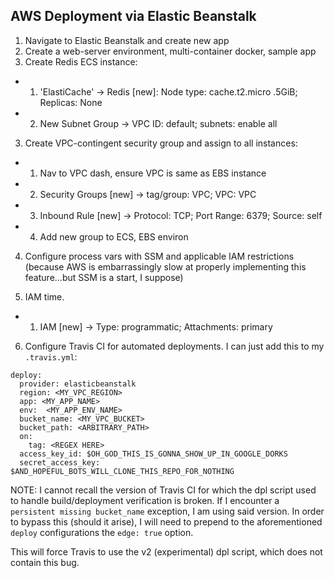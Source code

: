 ## AWS Deployment via Elastic Beanstalk

1. Navigate to Elastic Beanstalk and create new app
2. Create a web-server environment, multi-container docker, sample app
3. Create Redis ECS instance:
  - 1. 'ElastiCache' -> Redis [new]: Node type: cache.t2.micro .5GiB; Replicas: None 
  - 2. New Subnet Group -> VPC ID: default; subnets: enable all
3. Create VPC-contingent security group and assign to all instances:
  - 1. Nav to VPC dash, ensure VPC is same as EBS instance
  - 2. Security Groups [new] ->  tag/group: VPC; VPC: VPC
  - 3. Inbound Rule [new] -> Protocol: TCP; Port Range: 6379; Source: self 
  - 4. Add new group to ECS, EBS environ

4. Configure process vars with SSM and applicable IAM restrictions (because AWS is embarrassingly slow at properly implementing this feature...but SSM is a start, I suppose)

5. IAM time.
  - 1. IAM [new] -> Type: programmatic; Attachments: primary 

6. Configure Travis CI for automated deployments. I can just add this to my `.travis.yml`:

```
deploy:
  provider: elasticbeanstalk
  region: <MY_VPC_REGION>
  app: <MY_APP_NAME>
  env:  <MY_APP_ENV_NAME>
  bucket_name: <MY_VPC_BUCKET>
  bucket_path: <ARBITRARY_PATH>
  on:
    tag: <REGEX HERE>
  access_key_id: $OH_GOD_THIS_IS_GONNA_SHOW_UP_IN_GOOGLE_DORKS
  secret_access_key: $AND_HOPEFUL_BOTS_WILL_CLONE_THIS_REPO_FOR_NOTHING
```

NOTE: I cannot recall the version of Travis CI for which the dpl script used to handle build/deployment verification is broken. If I encounter a `persistent missing bucket_name` exception, I am using said version.  In order to bypass this (should it arise), I will need to prepend to the aforementioned `deploy` configurations the `edge: true` option. 

This will force Travis to use the v2 (experimental) dpl script, which does not contain this bug.
